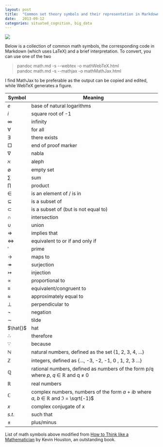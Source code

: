 ```yaml
---
layout: post
title:  "Common set theory symbols and their representation in Markdown"
date:   2013-09-12
categories: situated_cognition, big_data
---
```


![](https://lh4.googleusercontent.com/-BLGsGkbyiaA/Ui4lcl3h32I/AAAAAAAA3rA/Tpf0mjyQbRg/w800-h500-no/fractal.png)

<!-- 
need to check mathjax for jekyll  



http://goo.gl/YH7OW7

 -->

Below is a collection of common math symbols, the corresponding code in Markdown (which uses LaTeX) and a brief interpretation. To convert, you can use one of the two 

> pandoc math.md -s --webtex -o mathWebTeX.html   
> pandoc math.md -s --mathjax -o mathMathJax.html 

I find MathJax to be preferable as the output can be copied and edited, while WebTeX generates a figure.



Symbol | Meaning
----|----
$e$ | base of natural logarithms
$i$ | square root of -1
$\infty$ | infinity
$\forall$ | for all
$\exists$ | there exists
$\Box$ | end of proof marker
$\nabla$ | nabla
$\aleph$ | aleph
$\emptyset$ | empty set
$\sum$ | sum
$\prod$ | product
$\in$ | is an element of / is in
$\subseteq$ | is a subset of 
$\subset$ | is a subset of (but is not equal to)
$\cap$ | intersection
$\cup$ | union
$\Rightarrow$ | implies that
$\Leftrightarrow$ | equivalent to or if and only if
$\prime$ | prime
$\to$ | maps to
$\twoheadrightarrow$ | surjection
$\rightarrowtail$ | injection
$\propto$ | proportional to
$\equiv$ | equivalent/congruent to
$\approx$ | approximately equal to
$\perp$ | perpendicular to
$\neg$ | negation
$\sim$ | tilde
$\hat{}$ | hat
$\therefore$ | therefore
$\because$ | because
$\mathbb{N}$ | natural numbers, defined as the set {1, 2, 3, 4, ...}
$\mathbb{Z}$ | integers, defined as {..., -3, -2, -1, 0 , 1, 2, 3 ...}
$\mathbb{Q}$ | rational numbers, defined as numbers of the form p/q where $p$, $q$ $\in$ $\mathbb{R}$ and q $\neq$ 0
$\mathbb{R}$ | real numbers
$\mathbb{C}$ | complex numbers, numbers of the form $a$ + $ib$ where $a$, $b$ $\in$ $\mathbb{R}$ and $\Im$ = \sqrt{-1}$
$x$ | complex conjugate of x
$s.t.$ | such that
$\pm$ | plus/minus


List of math symbols above modified from [How to Think like a Mathematician](http://www.amazon.com/How-Think-Like-Mathematician-ebook/dp/B00AKE1V4K/ref=tmm_kin_title_0) by Kevin Houston, an outstanding book.